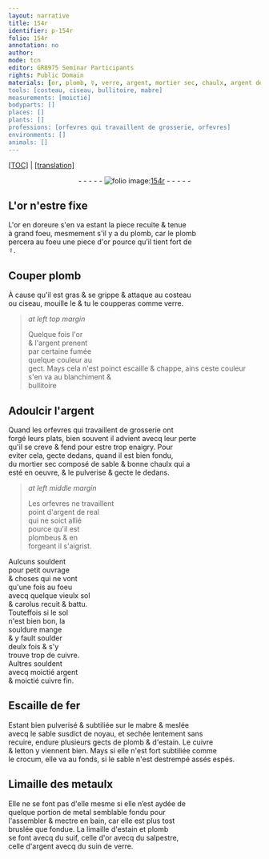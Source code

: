 ```yaml
---
layout: narrative
title: 154r
identifier: p-154r
folio: 154r
annotation: no
author:
mode: tcn
editor: GR8975 Seminar Participants
rights: Public Domain
materials: [or, plomb, ☿, verre, argent, mortier sec, chaulx, argent de real, plombeus, souldent, souldure, soulder, cuivre, cuivre fin, Escaille de fer, mabre, estain, letton, crocum, Limaille des metaulx, metal, limaille d'estain et plomb, suif, celle d'or, salpestre, celle d'argent, suin de verre]
tools: [costeau, ciseau, bullitoire, mabre]
measurements: [moictié]
bodyparts: []
places: []
plants: []
professions: [orfevres qui travaillent de grosserie, orfevres]
environments: []
animals: []
---
```


 <p><a href="{{ site.baseurl }}/normalized/">[TOC]</a> | <a href="{{ site.baseurl }}/texts/p-154r_tl/" target="_blank">[translation]</a></p><div class="folio" align="center">- - - - - <a href="http://gallica.bnf.fr/ark:/12148/btv1b10500001g/f313.item.r=" target="_blank"><img src="https://cu-mkp.github.io/2017-workshop-edition/assets/photo-icon.png" alt="folio image: " style="display:inline-block; margin-bottom:-3px;"/>154r</a> - - - - - </div>  
  

## L'<span class="m">or</span> n'estre fixe

 
L'<span class="m">or</span> en doreure s'en va estant la piece recuite & tenue<br/> à grand foeu, mesmem<span class="exp">ent</span> s'il y a du <span class="m">plomb</span>, car le <span class="m">plomb</span><br/> percera au foeu une piece d'<span class="m">or</span> pource qu’il tient fort de <br/> <span class="m">☿</span>.
 
 
  

## Couper <span class="m">plomb</span>

 
À cause qu'il est gras & se grippe & attaque au <span class="tl">costeau</span><br/> ou <span class="tl">ciseau</span>, mouille le & tu le coupperas co<span class="exp">mm</span>e <span class="m">verre</span>.
 
> *at left top margin*
> 
> 
>   Quelque fois l'<span class="m">or</span><br/> & l'<span class="m">argent</span> prenent<br/> par certaine fumée<br/> quelque couleur au<br/> gect. Mays cela n'est poinct escaille & chappe, ains ceste couleur s'en va au blanchiment &<br/> <span class="tl">bullitoire</span>
 
 
  

## Adoulcir l'<span class="m">argent</span>

 
Quand les <span class="pro">orfevres qui travaillent de grosserie</span> ont<br/> forgé leurs plats, bien souvent il advient avecq leur perte<br/> qu'il se creve & fend pour estre trop enaigry. Pour<br/> eviter cela, gecte dedans, quand il est bien fondu,<br/> du <span class="m">mortier sec</span> composé de sable & bonne <span class="m">chaulx</span> qui a<br/> esté en oeuvre, & le pulverise & gecte le dedans.
 
> *at left middle margin*
> 
> 
>   Les <span class="pro">orfevres</span> ne travaillent<br/> point d'<span class="m">argent de <span class="cn">real</span></span><br/> qui ne soict allié<br/> pource qu'il est<br/> <span class="m">plombeus</span> & en<br/> forgeant il s'aigrist.
 
Aulcuns <span class="m">souldent</span><br/> pour petit ouvrage<br/> & choses qui ne vont<br/> qu'une fois au foeu<br/> avecq quelque vieulx <span class="cn">sol</span><br/> & <span class="cn">carolus</span> recuit & battu.<br/> Touteffois si le <span class="cn">sol</span><br/> n'est bien bon, la<br/> <span class="m">souldure</span> mange<br/> & y fault <span class="m">soulder</span><br/> deulx fois & s'y<br/> trouve trop de <span class="m">cuivre</span>.<br/> Aultres souldent<br/> avecq <span class="ms">moictié</span> <span class="m">argent</span><br/> & <span class="ms">moictié</span> <span class="m">cuivre fin</span>.
 
 
  

## <span class="m">Escaille de fer</span>

 
Estant bien pulverisé & subtiliée sur le <span class="tl"><span class="m">mabre</span></span> & meslée<br/> avecq le sable susdict de noyau, et sechée lentem<span class="exp">ent</span> sans<br/> recuire, endure plusieurs gects de <span class="m">plomb</span> & d'<span class="m">estain</span>. Le <span class="m">cuivre</span><br/> & <span class="m">letton</span> y viennent bien. Mays si elle n'est fort subtiliée co<span class="exp">mm</span>e<br/> le <span class="m">crocum</span>, elle va au fonds, si le sable n'est destrempé assés espés.
 
 
  

## <span class="m">Limaille des metaulx</span>

 
Elle ne se font pas d'elle mesme si elle n’est aydée de<br/> quelque portion de <span class="m">metal</span> semblable fondu pour<br/> l'assembler & mectre en bain, car elle est plus tost<br/> bruslée que fondue. La <span class="m">limaille d'estain et plomb</span><br/> se font avecq du <span class="m">suif</span>, <span class="m">celle d'or</span> avecq du <span class="m">salpestre</span>,<br/> <span class="m">celle d'argent</span> avecq du <span class="m">suin de verre</span>.
 
 